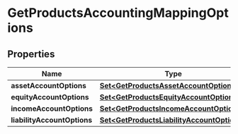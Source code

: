 

# GetProductsAccountingMappingOptions


## Properties

| Name | Type | Description | Notes |
|------------ | ------------- | ------------- | -------------|
|**assetAccountOptions** | [**Set&lt;GetProductsAssetAccountOptions&gt;**](GetProductsAssetAccountOptions.md) |  |  [optional] |
|**equityAccountOptions** | [**Set&lt;GetProductsEquityAccountOptions&gt;**](GetProductsEquityAccountOptions.md) |  |  [optional] |
|**incomeAccountOptions** | [**Set&lt;GetProductsIncomeAccountOptions&gt;**](GetProductsIncomeAccountOptions.md) |  |  [optional] |
|**liabilityAccountOptions** | [**Set&lt;GetProductsLiabilityAccountOptions&gt;**](GetProductsLiabilityAccountOptions.md) |  |  [optional] |



